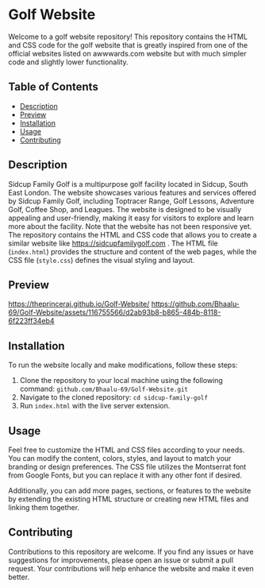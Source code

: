 # Golf Website

Welcome to a golf website repository! This repository contains the HTML and CSS code for the golf website that is greatly inspired from one of the official websites listed on awwwards.com website but with much simpler code and slightly lower functionality.

## Table of Contents
- [Description](#description)
- [Preview](#preview)
- [Installation](#installation)
- [Usage](#usage)
- [Contributing](#contributing)

## Description

Sidcup Family Golf is a multipurpose golf facility located in Sidcup, South East London. The website showcases various features and services offered by Sidcup Family Golf, including Toptracer Range, Golf Lessons, Adventure Golf, Coffee Shop, and Leagues. The website is designed to be visually appealing and user-friendly, making it easy for visitors to explore and learn more about the facility.
Note that the website has not been responsive yet.
The repository contains the HTML and CSS code that allows you to create a similar website like https://sidcupfamilygolf.com . The HTML file (`index.html`) provides the structure and content of the web pages, while the CSS file (`style.css`) defines the visual styling and layout.

## Preview
https://theprinceraj.github.io/Golf-Website/
https://github.com/Bhaalu-69/Golf-Website/assets/116755566/d2ab93b8-b865-484b-8118-6f223ff34eb4

## Installation

To run the website locally and make modifications, follow these steps:

1. Clone the repository to your local machine using the following command:
   ```github.com/Bhaalu-69/Golf-Website.git```
2. Navigate to the cloned repository:
```cd sidcup-family-golf```
3. Run `index.html` with the live server extension.

## Usage

Feel free to customize the HTML and CSS files according to your needs. You can modify the content, colors, styles, and layout to match your branding or design preferences. The CSS file utilizes the Montserrat font from Google Fonts, but you can replace it with any other font if desired.

Additionally, you can add more pages, sections, or features to the website by extending the existing HTML structure or creating new HTML files and linking them together.

## Contributing

Contributions to this repository are welcome. If you find any issues or have suggestions for improvements, please open an issue or submit a pull request. Your contributions will help enhance the website and make it even better.

